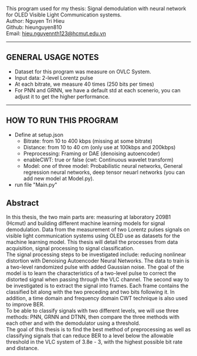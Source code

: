 This program used for my thesis: Signal demodulation with neural network for OLED Visible Light Communication systems.
<br />
Author: Nguyen Tri Hieu
<br />
Github: hieunguyen810
<br />
Email: hieu.nguyennth123@hcmut.edu.vn

----------------------------------------------------------------------
## GENERAL USAGE NOTES 
- Dataset for this program was measure on OVLC System.
- Input data: 2-level Lorentz pulse
- At each bitrate, we measure 40 times (250 bits per times)
- For PNN and GRNN, we have a default std at each scenerio, you can adjust it to get the higher performance. 
----------------------------------------------------------------------
## HOW TO RUN THIS PROGRAM
- Define at setup.json
    + Bitrate: from 10 to 400 kbps (missing at some bitrate)
    + Distance: from 10 to 40 cm (only use at 100kbps and 200kbps)
    + Preprocessing: Framing or DAE (denoising autoencoder)
    + enableCWT: true or false (cwt: Continuous wavelet transform)
    + Model: one of three model: Probabilistic neural networks, General regression neural networks, deep tensor neuarl networks (you can add new model at Model.py).
- run file "Main.py"
## Abstract
In this thesis, the two main parts are: measuring at laboratory 209B1 (Hcmut) and
building different machine learning models for signal demodulation. Data from the measurement of two Lorentz pulses signals on visible light communication systems using
OLED use as datasets for the machine learning model. This thesis will detail the processes from data acquisition, signal processing to signal classification.
<br />
The signal processing steps to be investigated include: reducing nonlinear distortion
with Denoising Autoencoder Neural Networks. The data to train is a two-level randomized
pulse with added Gaussian noise. The goal of the model is to learn the characteristics of a
two-level pulse to correct the distorted signal when passing through the VLC channel. The
second way to be investigated is to extract the signal into frames. Each frame contains
the classified bit along with the two preceding and two bits following it. In addition, a
time domain and frequency domain CWT technique is also used to improve BER.
<br />
To be able to classify signals with two different levels, we will use three methods:
PNN, GRNN and DTNN, then compare the three methods with each other and with the
demodulator using a threshold.
<br />
The goal of this thesis is to find the best method of preprocessing as well as classifying
signals that can reduce BER to a level below the allowable threshold in the VLC system
of 3.8e - 3, with the highest possible bit rate and distance.


